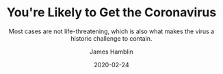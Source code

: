 ---
date: "2020-02-24"
title: "You're Likely to Get the Coronavirus"
subtitle: "Most cases are not life-threatening, which is also what makes the virus a historic challenge to contain."
link: "https://www.theatlantic.com/health/archive/2020/02/covid-vaccine/607000/"
author: "James Hamblin"
publication: "The Atlantic"
category: "Science"
subcategory: ""
readingtime: "10"
---
